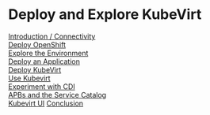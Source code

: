 # Deploy and Explore KubeVirt

<!-- ([Lab Overview](labs/lab0/lab0.md)\) -->
[Introduction / Connectivity](labs/lab1/lab1.md)\
[Deploy OpenShift](labs/lab2/lab2.md)\
[Explore the Environment](labs/lab3/lab3.md)\
[Deploy an Application](labs/lab4/lab4.md)\
[Deploy KubeVirt](labs/lab5/lab5.md)\
[Use Kubevirt](labs/lab6/lab6.md)\
[Experiment with CDI](labs/lab7/lab7.md)\
[APBs and the Service Catalog](labs/lab8/lab8.md)\
[Kubevirt UI](labs/lab9/lab9.md)
[Conclusion](labs/lab10/lab10.md)
